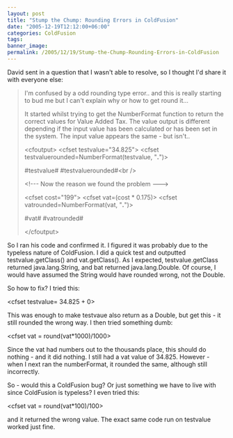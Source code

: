 ```yaml
---
layout: post
title: "Stump the Chump: Rounding Errors in ColdFusion"
date: "2005-12-19T12:12:00+06:00"
categories: ColdFusion 
tags: 
banner_image: 
permalink: /2005/12/19/Stump-the-Chump-Rounding-Errors-in-ColdFusion
---
```


David sent in a question that I wasn't able to resolve, so I thought I'd share it with everyone else:

<blockquote>
I'm confused by a odd rounding type error.. and this is really starting to bud me but I can't explain why or how to get round it...

It started whilst trying to get the NumberFormat function to return the correct values for Value Added Tax.  The value output is different depending if the input value has been calculated or has been set in the system.  The input value appears the same - but isn't..

&lt;cfoutput&gt;
&lt;cfset testvalue="34.825"&gt;
&lt;cfset testvaluerounded=NumberFormat(testvalue, "__.__")&gt;

#testvalue# #testvaluerounded#&lt;br /&gt;

&lt;!--- Now the reason we found the problem ---&gt;

&lt;cfset cost="199"&gt;
&lt;cfset vat=(cost * 0.175)&gt;
&lt;cfset vatrounded=NumberFormat(vat, "__.__")&gt;

#vat# #vatrounded#

&lt;/cfoutput&gt;
</blockquote>

So I ran his code and confirmed it. I figured it was probably due to the typeless nature of ColdFusion. I did a quick test and outputted testvalue.getClass() and vat.getClass(). As I expected, testvalue.getClass returned java.lang.String, and bat returned java.lang.Double. Of course, I would have assumed the String would have rounded wrong, not the Double.

So how to fix? I tried this:

&lt;cfset testvalue= 34.825 + 0&gt;

This was enough to make testvaue also return as a Double, but get this - it still rounded the wrong way. I then tried something dumb:

&lt;cfset vat = round(vat*1000)/1000&gt;

Since the vat had numbers out to the thousands place, this should do nothing - and it did nothing. I still had a vat value of 34.825. However - when I next ran the numberFormat, it rounded the same, although still incorrectly.

So - would this a ColdFusion bug? Or just something we have to live with since ColdFusion is typeless? I even tried this:

&lt;cfset vat = round(vat*100)/100&gt;

and it returned the wrong value. The exact same code run on testvalue worked just fine.